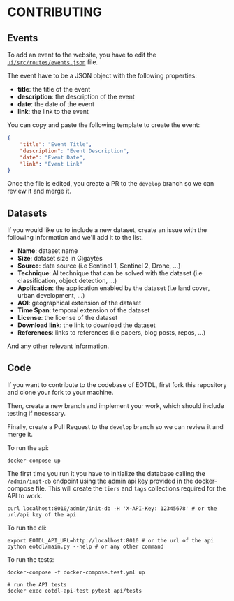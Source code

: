 # CONTRIBUTING

## Events

To add an event to the website, you have to edit the [`ui/src/routes/events.json`](ui/src/routes/events.json) file.

The event have to be a JSON object with the following properties:

- **title**: the title of the event
- **description**: the description of the event
- **date**: the date of the event
- **link**: the link to the event

You can copy and paste the following template to create the event:

```json
{
	"title": "Event Title",
	"description": "Event Description",
	"date": "Event Date",
	"link": "Event Link"
}
```

Once the file is edited, you create a PR to the `develop` branch so we can review it and merge it.

## Datasets

If you would like us to include a new dataset, create an issue with the following information and we'll add it to the list.

- **Name**: dataset name
- **Size**: dataset size in Gigaytes
- **Source**: data source (i.e Sentinel 1, Sentinel 2, Drone, ...)
- **Technique**: AI technique that can be solved with the dataset (i.e classification, object detection, ...)
- **Application**: the application enabled by the dataset (i.e land cover, urban development, ...)
- **AOI**: geographical extension of the dataset
- **Time Span**: temporal extension of the dataset
- **License**: the license of the dataset
- **Download link**: the link to download the dataset
- **References**: links to references (i.e papers, blog posts, repos, ...)

And any other relevant information.

## Code

If you want to contribute to the codebase of EOTDL, first fork this repository and clone your fork to your machine.

Then, create a new branch and implement your work, which should include testing if necessary.

Finally, create a Pull Request to the `develop` branch so we can review it and merge it.

To run the api:

```
docker-compose up
```

The first time you run it you have to initialize the database calling the `/admin/init-db` endpoint using the admin api key provided in the docker-compose file. This will create the `tiers` and `tags` collections required for the API to work.

```
curl localhost:8010/admin/init-db -H 'X-API-Key: 12345678' # or the url/api key of the api
```

To run the cli:

```
export EOTDL_API_URL=http://localhost:8010 # or the url of the api
python eotdl/main.py --help # or any other command
```

To run the tests:

```
docker-compose -f docker-compose.test.yml up

# run the API tests
docker exec eotdl-api-test pytest api/tests
```
